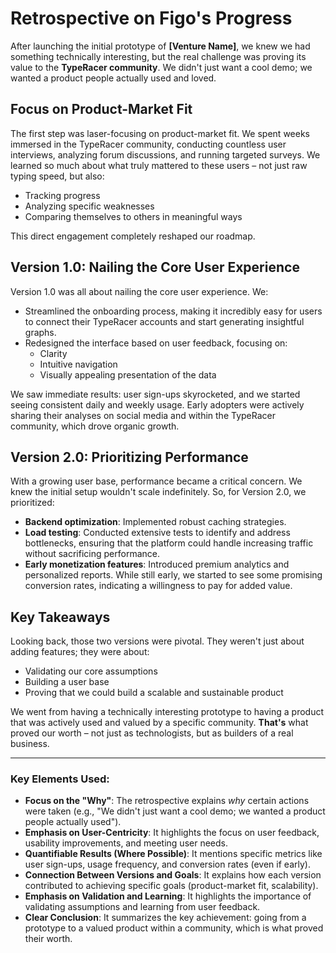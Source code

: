 # Retrospective on Figo's Progress

After launching the initial prototype of **[Venture Name]**, we knew we had something technically interesting, but the real challenge was proving its value to the **TypeRacer community**. We didn't just want a cool demo; we wanted a product people actually used and loved.

## Focus on Product-Market Fit

The first step was laser-focusing on product-market fit. We spent weeks immersed in the TypeRacer community, conducting countless user interviews, analyzing forum discussions, and running targeted surveys. We learned so much about what truly mattered to these users – not just raw typing speed, but also:

- Tracking progress
- Analyzing specific weaknesses
- Comparing themselves to others in meaningful ways

This direct engagement completely reshaped our roadmap.

## Version 1.0: Nailing the Core User Experience

Version 1.0 was all about nailing the core user experience. We:

- Streamlined the onboarding process, making it incredibly easy for users to connect their TypeRacer accounts and start generating insightful graphs.
- Redesigned the interface based on user feedback, focusing on:
  - Clarity
  - Intuitive navigation
  - Visually appealing presentation of the data

We saw immediate results: user sign-ups skyrocketed, and we started seeing consistent daily and weekly usage. Early adopters were actively sharing their analyses on social media and within the TypeRacer community, which drove organic growth.

## Version 2.0: Prioritizing Performance

With a growing user base, performance became a critical concern. We knew the initial setup wouldn't scale indefinitely. So, for Version 2.0, we prioritized:

- **Backend optimization**: Implemented robust caching strategies.
- **Load testing**: Conducted extensive tests to identify and address bottlenecks, ensuring that the platform could handle increasing traffic without sacrificing performance.
- **Early monetization features**: Introduced premium analytics and personalized reports. While still early, we started to see some promising conversion rates, indicating a willingness to pay for added value.

## Key Takeaways

Looking back, those two versions were pivotal. They weren't just about adding features; they were about:

- Validating our core assumptions
- Building a user base
- Proving that we could build a scalable and sustainable product

We went from having a technically interesting prototype to having a product that was actively used and valued by a specific community. **That's** what proved our worth – not just as technologists, but as builders of a real business.

---

### Key Elements Used:

- **Focus on the "Why"**: The retrospective explains *why* certain actions were taken (e.g., "We didn't just want a cool demo; we wanted a product people actually used").
- **Emphasis on User-Centricity**: It highlights the focus on user feedback, usability improvements, and meeting user needs.
- **Quantifiable Results (Where Possible)**: It mentions specific metrics like user sign-ups, usage frequency, and conversion rates (even if early).
- **Connection Between Versions and Goals**: It explains how each version contributed to achieving specific goals (product-market fit, scalability).
- **Emphasis on Validation and Learning**: It highlights the importance of validating assumptions and learning from user feedback.
- **Clear Conclusion**: It summarizes the key achievement: going from a prototype to a valued product within a community, which is what proved their worth.